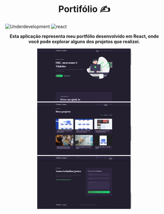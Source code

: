 <h1 align="center" style="font-weight: bold;">Portifólio ✍</h1>

![Underdevelopment](https://img.shields.io/badge/in-construction-fcd303?style=flat&logo=build&logoColor=white)
![react](https://img.shields.io/badge/React-blue?style=flat&logo=react)

<p align="center">
<b>Esta aplicação representa meu portfólio desenvolvido em React, onde você pode explorar alguns dos projetos que realizei.
</b>
</p>
<p align="center">
    <img src="./.github/assets/header.png" width="300px">
    <img src="./.github/assets/portifolio.png" width="300px">
    <img src="./.github/assets/contact.png" width="300px">
</p>